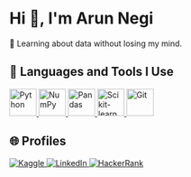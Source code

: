 <h1>Hi 👋, I'm Arun Negi</h1>
<p>🥸 Learning about data without losing my mind.</p>

<h2>🚀 Languages and Tools I Use</h2>
<p>
  <!-- Python -->
  <a target="_blank" href="https://www.python.org/">
    <img src="https://img.icons8.com/color/48/000000/python.png" alt="Python" width="48" height="48" />
  </a>

  <!-- NumPy -->
  <a target="_blank" href="https://numpy.org/">
    <img src="https://upload.wikimedia.org/wikipedia/commons/3/31/NumPy_logo_2020.svg" alt="NumPy" width="48" height="48" />
  </a>

  <!-- Pandas -->
  <a target="_blank" href="https://pandas.pydata.org/">
    <img src="https://upload.wikimedia.org/wikipedia/commons/e/ed/Pandas_logo.svg" alt="Pandas" width="48" height="48" />
  </a>

  <!-- Scikit-learn -->
  <a target="_blank" href="https://scikit-learn.org/">
    <img src="https://scikit-learn.org/stable/_static/scikit-learn-logo-small.png" alt="Scikit-learn" width="48" height="48" />
  </a>

  <!-- Git -->
  <a target="_blank" href="https://git-scm.com/">
    <img src="https://www.vectorlogo.zone/logos/git-scm/git-scm-icon.svg" alt="Git" width="48" height="48" />
  </a>
</p>

<h2>🌐 Profiles</h2>
<p>
  <a target="_blank" href="https://www.kaggle.com/arunnegi1112">
    <img src="https://img.shields.io/badge/Kaggle-20BEFF?style=for-the-badge&logo=kaggle&logoColor=white" alt="Kaggle" />
  </a>
  <a target="_blank" href="https://www.linkedin.com/in/arunnegi-tech">
    <img src="https://img.shields.io/badge/LinkedIn-0A66C2?style=for-the-badge&logo=linkedin&logoColor=white" alt="LinkedIn" />
  </a>
  <a target="_blank" href="https://www.hackerrank.com/profile/arunnegi9625">
    <img src="https://img.shields.io/badge/HackerRank-2EC866?style=for-the-badge&logo=hackerrank&logoColor=white" alt="HackerRank" />
  </a>
</p>
